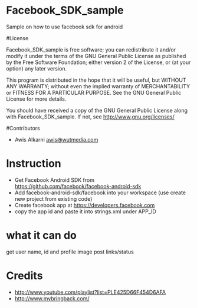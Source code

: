 Facebook_SDK_sample
===================

Sample on how to use facebook sdk for android

#License

Facebook_SDK_sample is free software; you can redistribute it and/or modify it under the terms of the GNU General Public License as published by the Free Software Foundation; either version 2 of the License, or (at your option) any later version.

This program is distributed in the hope that it will be useful, but WITHOUT ANY WARRANTY; without even the implied warranty of MERCHANTABILITY or FITNESS FOR A PARTICULAR PURPOSE. See the GNU General Public License for more details.

You should have received a copy of the GNU General Public License along with Facebook_SDK_sample. If not, see <http://www.gnu.org/licenses/>

#Contributors

- Awis Alkarni <awis@wutmedia.com> 

# Instruction
- Get Facebook Android SDK from https://github.com/facebook/facebook-android-sdk
- Add facebook-android-sdk/facebook into your workspace (use create new project from existing code)
- Create facebook app at https://developers.facebook.com
- copy the app id and paste it into strings.xml under APP_ID

# what it can do

get user name, id and profile image
post links/status

# Credits
- http://www.youtube.com/playlist?list=PLE425D66F454D6AFA
- http://www.mybringback.com/
